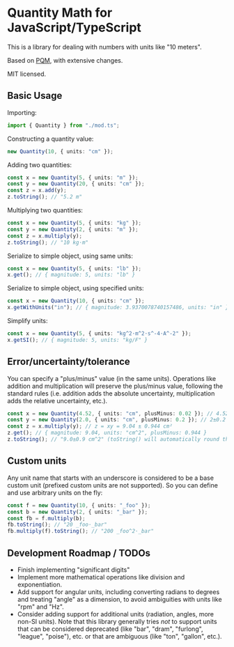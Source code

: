 # Quantity Math for JavaScript/TypeScript

This is a library for dealing with numbers with units like "10 meters".

Based on [PQM](https://github.com/GhostWrench/pqm), with extensive changes.

MIT licensed.

## Basic Usage

Importing:

```ts
import { Quantity } from "./mod.ts";
```

Constructing a quantity value:

```ts
new Quantity(10, { units: "cm" });
```

Adding two quantities:

```ts
const x = new Quantity(5, { units: "m" });
const y = new Quantity(20, { units: "cm" });
const z = x.add(y);
z.toString(); // "5.2 m"
```

Multiplying two quantities:

```ts
const x = new Quantity(5, { units: "kg" });
const y = new Quantity(2, { units: "m" });
const z = x.multiply(y);
z.toString(); // "10 kg⋅m"
```

Serialize to simple object, using same units:

```ts
const x = new Quantity(5, { units: "lb" });
x.get(); // { magnitude: 5, units: "lb" }
```

Serialize to simple object, using specified units:

```ts
const x = new Quantity(10, { units: "cm" });
x.getWithUnits("in"); // { magnitude: 3.9370078740157486, units: "in" }
```

Simplify units:

```ts
const x = new Quantity(5, { units: "kg^2⋅m^2⋅s^-4⋅A^-2" });
x.getSI(); // { magnitude: 5, units: "kg/F" }
```

## Error/uncertainty/tolerance

You can specify a "plus/minus" value (in the same units). Operations like addition and multiplication will preserve the
plus/minus value, following the standard rules (i.e. addition adds the absolute uncertainty, multiplication adds the
relative uncertainty, etc.).

```ts
const x = new Quantity(4.52, { units: "cm", plusMinus: 0.02 }); // 4.52±0.02 cm
const y = new Quantity(2.0, { units: "cm", plusMinus: 0.2 }); // 2±0.2 cm"
const z = x.multiply(y); // z = xy = 9.04 ± 0.944 cm²
z.get(); // { magnitude: 9.04, units: "cm^2", plusMinus: 0.944 }
z.toString(); // "9.0±0.9 cm^2" (toString() will automatically round the output)
```

## Custom units

Any unit name that starts with an underscore is considered to be a base custom unit (prefixed custom units are not
supported). So you can define and use arbitrary units on the fly:

```ts
const f = new Quantity(10, { units: "_foo" });
const b = new Quantity(2, { units: "_bar" });
const fb = f.multiply(b);
fb.toString(); // "20 _foo⋅_bar"
fb.multiply(f).toString(); // "200 _foo^2⋅_bar"
```

## Development Roadmap / TODOs

* Finish implementing "significant digits"
* Implement more mathematical operations like division and exponentiation.
* Add support for angular units, including converting radians to degrees and
  treating "angle" as a dimension, to avoid ambiguities with units like "rpm"
  and "Hz".
* Consider adding support for additional units (radiation, angles, more
  non-SI units). Note that this library generally tries _not_ to support units
  that can be considered deprecated (like "bar", "dram", "furlong", "league",
  "poise"), etc. or that are ambiguous (like "ton", "gallon", etc.).
